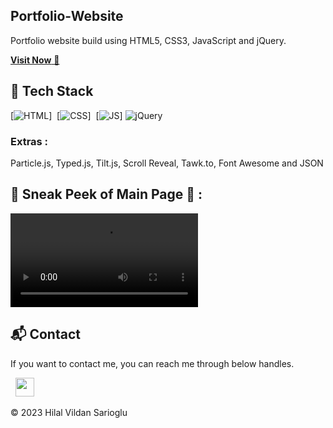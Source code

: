 ## Portfolio-Website
Portfolio website build using HTML5, CSS3, JavaScript and jQuery.

<a href="https://hilalsportfolie.netlify.app/" target="_blank">**Visit Now** 🚀</a>

## 📌 Tech Stack
[![HTML](https://img.shields.io/badge/html5%20-%23E34F26.svg?&style=for-the-badge&logo=html5&logoColor=white)]&nbsp;
[![CSS](https://img.shields.io/badge/css3%20-%231572B6.svg?&style=for-the-badge&logo=css3&logoColor=white)]&nbsp;
[![JS](https://img.shields.io/badge/javascript%20-%23323330.svg?&style=for-the-badge&logo=javascript&logoColor=%23F7DF1E)]
<img alt="jQuery" src="https://img.shields.io/badge/jquery-%230769AD.svg?style=for-the-badge&logo=jquery&logoColor=white"/>


### Extras : 
Particle.js, Typed.js, Tilt.js, Scroll Reveal, Tawk.to, Font Awesome and JSON

## 📌 Sneak Peek of Main Page 🙈 :

![proje image](./assets/images/MTVideo.MP4)

<h2>📬 Contact</h2>


If you want to contact me, you can reach me through below handles.

&nbsp;&nbsp;<a href="https://www.linkedin.com/in/hilalvildansarioglu/"><img src="https://www.felberpr.com/wp-content/uploads/linkedin-logo.png" width="30"></img></a>

© 2023 Hilal Vildan Sarioglu